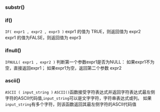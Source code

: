 ### substr()
### if()
`IF( expr1 , expr2 , expr3 )`
expr1 的值为 TRUE，则返回值为 expr2   
expr1 的值为FALSE，则返回值为 expr3
### ifnull()
`IFNULL( expr1 , expr2 )`
判断第一个参数expr1是否为NULL：
如果expr1不为空，直接返回expr1；
如果expr1为空，返回第二个参数 expr2
### ascii()
`ASCII ( input_string )`
`ASCII()`函数接受字符表达式并返回字符表达式最左侧字符的ASCII代码值,`input_string`可以是文字字符，字符串表达式或列。 如果`input_string`有多个字符，则该函数返回其最左侧字符的ASCII代码值